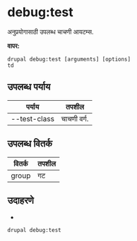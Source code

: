 # debug:test
अनुप्रयोगासाठी उपलब्ध चाचणी आयटम्स.

**वापर:**
```
drupal debug:test [arguments] [options]
td
```

## उपलब्ध पर्याय
पर्याय | तपशील
-------|-------------
--test-class | चाचणी वर्ग.

## उपलब्ध वितर्क
वितर्क | तपशील
---------|-------------
group | गट

## उदाहरणे
* 
```
drupal debug:test
```
